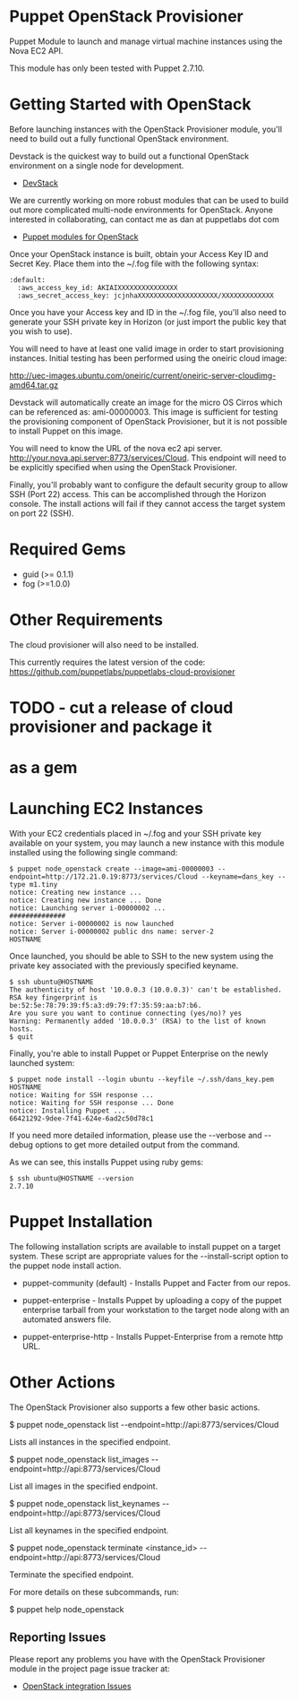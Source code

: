 Puppet OpenStack Provisioner
============================

Puppet Module to launch and manage virtual machine instances using the Nova EC2 API.

This module has only been tested with Puppet 2.7.10.

Getting Started with OpenStack
===============================

Before launching instances with the OpenStack Provisioner module, you'll need to build
out a fully functional OpenStack environment.

Devstack is the quickest way to build out a functional OpenStack environment on a single
node for development.

 * [DevStack](http://devstack.org)

We are currently working on more robust modules that can be used to build out more complicated
multi-node environments for OpenStack. Anyone interested in collaborating, can contact me as dan at puppetlabs dot com

 * [Puppet modules for OpenStack](https://github.com/puppetlabs/puppetlabs-openstack)

Once your OpenStack instance is built, obtain your Access Key ID and Secret Key. Place them into the
~/.fog file with the following syntax:

    :default:
      :aws_access_key_id: AKIAIXXXXXXXXXXXXXXX
      :aws_secret_access_key: jcjnhaXXXXXXXXXXXXXXXXXXXX/XXXXXXXXXXXXX

Once you have your Access key and ID in the ~/.fog file, you'll also need to
generate your SSH private key in Horizon (or just import the public key that you
wish to use).

You will need to have at least one valid image in order to start provisioning
instances. Initial testing has been performed using the oneiric cloud image:

  http://uec-images.ubuntu.com/oneiric/current/oneiric-server-cloudimg-amd64.tar.gz

Devstack will automatically create an image for the micro OS Cirros which
can be referenced as: ami-00000003. This image is sufficient for testing the
provisioning component of OpenStack Provisioner, but it is not possible to install
Puppet on this image.

You will need to know the URL of the nova ec2 api server.
http://your.nova.api.server:8773/services/Cloud. This endpoint will need to
be explicitly specified when using the OpenStack Provisioner.

Finally, you'll probably want to configure the default security group to
allow SSH (Port 22) access.  This can be accomplished through the Horizon
console.  The install actions will fail if they cannot access the target system
on port 22 (SSH).

Required Gems
=============

 * guid (>= 0.1.1)
 * fog  (>=1.0.0)

Other Requirements
==================

  The cloud provisioner will also need to be installed.

  This currently requires the latest version of the code:
    https://github.com/puppetlabs/puppetlabs-cloud-provisioner
 # TODO - cut a release of cloud provisioner and package it
 # as a gem

Launching EC2 Instances
=======================

With your EC2 credentials placed in ~/.fog and your SSH private key available
on your system, you may launch a new instance with this module installed using
the following single command:

    $ puppet node_openstack create --image=ami-00000003 --endpoint=http://172.21.0.19:8773/services/Cloud --keyname=dans_key --type m1.tiny
    notice: Creating new instance ...
    notice: Creating new instance ... Done
    notice: Launching server i-00000002 ...
    ##############
    notice: Server i-00000002 is now launched
    notice: Server i-00000002 public dns name: server-2
    HOSTNAME

Once launched, you should be able to SSH to the new system using the private
key associated with the previously specified keyname.

    $ ssh ubuntu@HOSTNAME
    The authenticity of host '10.0.0.3 (10.0.0.3)' can't be established.
    RSA key fingerprint is be:52:5e:78:79:39:f5:a3:d9:79:f7:35:59:aa:b7:b6.
    Are you sure you want to continue connecting (yes/no)? yes
    Warning: Permanently added '10.0.0.3' (RSA) to the list of known hosts.
    $ quit

Finally, you're able to install Puppet or Puppet Enterprise on the newly
launched system:

    $ puppet node install --login ubuntu --keyfile ~/.ssh/dans_key.pem HOSTNAME
    notice: Waiting for SSH response ...
    notice: Waiting for SSH response ... Done
    notice: Installing Puppet ...
    66421292-9dee-7f41-624e-6ad2c50d78c1

If you need more detailed information, please use the --verbose and --debug
options to get more detailed output from the command.

As we can see, this installs Puppet using ruby gems:

    $ ssh ubuntu@HOSTNAME --version
    2.7.10

Puppet Installation
===================

The following installation scripts are available to install puppet on a target
system.  These script are appropriate values for the --install-script option to
the puppet node install action.

 * puppet-community (default) - Installs Puppet and Facter from our repos.

 * puppet-enterprise - Installs Puppet by uploading a copy of the puppet
enterprise tarball from your workstation to the target node along with an
automated answers file.

 * puppet-enterprise-http - Installs Puppet-Enterprise from a remote http URL.

Other Actions
=============

The OpenStack Provisioner also supports a few other basic actions.

  $ puppet node_openstack list --endpoint=http://api:8773/services/Cloud

Lists all instances in the specified endpoint.

  $ puppet node_openstack list_images --endpoint=http://api:8773/services/Cloud

List all images in the specified endpoint.

  $ puppet node_openstack list_keynames --endpoint=http://api:8773/services/Cloud

List all keynames in the specified endpoint.

  $ puppet node_openstack terminate <instance_id> --endpoint=http://api:8773/services/Cloud

Terminate the specified endpoint.

For more details on these subcommands, run:

  $ puppet help node_openstack

Reporting Issues
----------------

Please report any problems you have with the OpenStack Provisioner module in the project page issue tracker at:

 * [OpenStack integration Issues](http://projects.puppetlabs.com/projects/openstack/issues)
